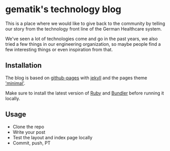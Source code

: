 # gematik's technology blog


This is a place where we would like to give back to the community by telling our story from the technology front line of the German Healthcare system.

We've seen a lot of technologies come and go in the past years, we also tried a few things in our engineering organization, so maybe people find a few interesting things or even inspiration from that.

## Installation
The blog is based on [github-pages](https://docs.github.com/en/pages/setting-up-a-github-pages-site-with-jekyll/creating-a-github-pages-site-with-jekyll) with [jekyll](https://jekyllrb.com/docs/installation/) and the pages theme ['minimal'](https://github.com/pages-themes/minimal).

Make sure to install the latest version of [Ruby](https://www.ruby-lang.org/en/documentation/installation/) and [Bundler](https://bundler.io/) before running it locally.

## Usage
* Clone the repo
* Write your post
* Test the layout and index page locally
* Commit, push, PT
